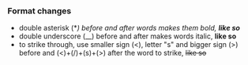 ### Format changes


* double asterisk (**) before and after words makes them bold, **like so***
* double underscore (__) before and after makes words italic, __like so__
* to strike through, use smaller sign (<), letter "s" and bigger sign (>) before and (<)+(/)+(s)+(>) after the word to strike, <s>like so</s>
